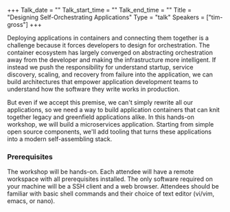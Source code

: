 +++
Talk_date = ""
Talk_start_time = ""
Talk_end_time = ""
Title = "Designing Self-Orchestrating Applications"
Type = "talk"
Speakers = ["tim-gross"]
+++

Deploying applications in containers and connecting them together is a challenge because it forces developers to design for orchestration. The container ecosystem has largely converged on abstracting orchestration away from the developer and making the infrastructure more intelligent. If instead we push the responsibility for understand startup, service discovery, scaling, and recovery from failure into the application, we can build architectures that empower application development teams to understand how the software they write works in production.

But even if we accept this premise, we can't simply rewrite all our applications, so we need a way to build application containers that can knit together legacy and greenfield applications alike. In this hands-on workshop, we will build a microservices application. Starting from simple open source components, we'll add tooling that turns these applications into a modern self-assembling stack.

### Prerequisites

The workshop will be hands-on. Each attendee will have a remote workspace with all prerequisites installed. The only software required on your machine will be a SSH client and a web browser. Attendees should be familiar with basic shell commands and their choice of text editor (vi/vim, emacs, or nano).

